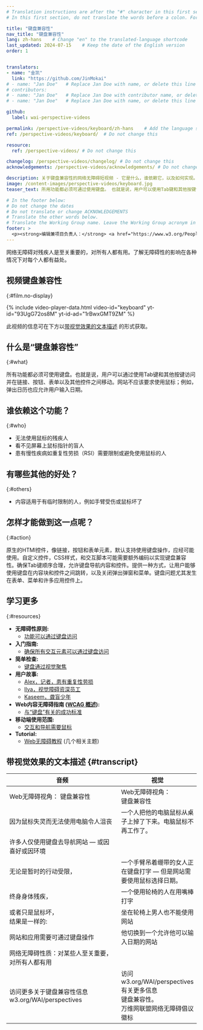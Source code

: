 ```yaml
---
# Translation instructions are after the "#" character in this first section. They are comments that do not show up in the web page. You do not need to translate the instructions after "#".
# In this first section, do not translate the words before a colon. For example, do not translate "title:". Do translate the text after "title:"

title: "键盘兼容性"
nav_title: "键盘兼容性"
lang: zh-hans    # Change "en" to the translated-language shortcode
last_updated: 2024-07-15    # Keep the date of the English version
order: 1


translators:
- name: "金凯" 
  link: "https://github.com/JinMokai"
# - name: "Jan Doe"   # Replace Jan Doe with name, or delete this line if not multiple translators
# contributors:
# - name: "Jan Doe"   # Replace Jan Doe with contributor name, or delete this line if none
# - name: "Jan Doe"   # Replace Jan Doe with name, or delete this line if not multiple contributors

github:
  label: wai-perspective-videos

permalink: /perspective-videos/keyboard/zh-hans    # Add the language shortcode to the end, with no slash at the end. For example /path/to/file/fr
ref: /perspective-videos/keyboard/  # Do not change this

resource:
  ref: /perspective-videos/ # Do not change this

changelog: /perspective-videos/changelog/ # Do not change this
acknowledgements: /perspective-videos/acknowledgements/ # Do not change this

description: 关于键盘兼容性的网络无障碍短视频 - 它是什么，谁依赖它，以及如何实现。
image: /content-images/perspective-videos/keyboard.jpg
teaser_text: 所用功能都必须可通过使用键盘。 也就是说，用户可以使用Tab键和其他按键访问链接，按钮，表单和其他控件。网站不应使用鼠标。键盘无障碍对残疾人士至关重要，在各种情况下对每个人都有益处。

# In the footer below:
# Do not change the dates
# Do not translate or change ACKNOWLEDGEMENTS
# Translate the other words below.
# Translate the Working Group name. Leave the Working Group acronym in English.
footer: >
  <p><strong>编辑兼项目负责人：</strong> <a href="https://www.w3.org/People/shadi">Shadi Abou-Zahra</a>。 由 <a href="https://www.w3.org/WAI/EO/">教育和外展工作组 (EOWG)</a> 在欧盟委员会共同资助的 <a href="https://www.w3.org/WAI/DEV/">WAI-DEV 项目</a> 的支持下开发。 在福特基金会支持下更新。 ACKNOWLEDGEMENTS.</p>
---
```


网络无障碍对残疾人是至关重要的，对所有人都有用。了解无障碍性的影响在各种情况下对每个人都有益处。

## 视频键盘兼容性
{:#film.no-display}

{% include video-player-data.html
    video-id="keyboard"
    yt-id="93UgG72os8M"
    yt-id-ad="1rBwxGMT9ZM"
%}

此视频的信息可在下方以[带视觉效果的文本描述](#transcript) 的形式获取。

## 什么是“键盘兼容性”
{:#what}

所有功能都必须可使用键盘。也就是说，用户可以通过使用Tab键和其他按键访问并在链接、按钮、表单以及其他控件之间移动。网站不应该要求使用鼠标；例如，弹出日历也应允许用户输入日期。

## 谁依赖这个功能？
{:#who}

-   无法使用鼠标的残疾人
-   看不见屏幕上鼠标指针的盲人
-   患有慢性疾病如重复性劳损（RSI）需要限制或避免使用鼠标的人

## 有哪些其他的好处？
{:#others}

-   内容适用于有临时限制的人，例如手臂受伤或鼠标坏了

## 怎样才能做到这一点呢？
{:#action}

原生的HTMl控件，像链接，按钮和表单元素，默认支持使用键盘操作，应经可能使用。自定义控件，CSS样式，和交互脚本可能需要额外编码以实现键盘兼容性。确保Tab键顺序合理，允许键盘导航内容和控件。提供一种方式，让用户能够使用键盘在内容块和控件之间跳转，以及关闭弹出弹窗和菜单。键盘问题尤其发生在表单、菜单和许多应用控件上。

## 学习更多
{:#resources}

-   **无障碍性原则:**
    -   [功能可以通过键盘访问](/fundamentals/accessibility-principles/#keyboard)
-   **入门指南:**
    -   [确保所有交互元素可以通过键盘访问](/tips/developing/#ensure-that-all-interactive-elements-are-keyboard-accessible)
-   **简单检查:**
    -   [键盘通过视觉聚焦](/test-evaluate/preliminary/#interaction)
-   **用户故事:**
    -   [Alex，记者，患有重复性劳损](/people-use-web/user-stories/archived/#reporter)
    -   [Ilya，视觉障碍资深员工](/people-use-web/user-stories/archived/#accountant)
    -   [Kaseem，聋盲少年](/people-use-web/user-stories/archived/#teenager)
-   **Web内容无障碍指南 ([WCAG 概述](/standards-guidelines/wcag/)):**
    -   [与“键盘”有关的成功标准](https://www.w3.org/WAI/WCAG21/quickref/?tags=keyboard)
-   **移动端使用范围:**
    -   [交互和导航需要鼠标](/standards-guidelines/shared-experiences/#mouse)
-   **Tutorial:**
    -   [Web无障碍教程](https://www.w3.org/WAI/tutorials/) (几个相关主题)

## 带视觉效果的文本描述 {#transcript}

<table>
  <thead>
    <tr>
      <th width="65%">音频</th>
      <th>视觉</th>
    </tr>
  </thead>
  <tbody>
    <tr>
      <td>Web无障碍视角： 键盘兼容性</td>
      <td>Web无障碍视角：<br>
        键盘兼容性</td>
    </tr>
    <tr>
      <td>因为鼠标失灵而无法使用电脑令人沮丧</td>
      <td>一个人把他的电脑鼠标从桌子上掉了下来。电脑鼠标不再工作了。</td>
    </tr>
    <tr>
      <td>许多人仅使用键盘去导航网站 &mdash; 或因喜好或因环境<br></td>
      <td>&nbsp;</td>
    </tr>
    <tr>
      <td>无论是暂时的行动受限，</td>
      <td>一个手臂吊着绷带的女人正在键盘打字 &mdash; 但是网站需要使用鼠标选择日期。</td>
    </tr>
    <tr>
      <td>终身身体残疾，</td>
      <td>一个使用轮椅的人在用嘴棒打字</td>
    </tr>
    <tr>
      <td>或者只是鼠标坏，<br>
        结果是一样的:</td>
      <td>坐在轮椅上男人也不能使用网站</td>
    </tr>
    <tr>
      <td>网站和应用需要可通过键盘操作</td>
      <td>他切换到一个允许他可以输入日期的网站</td>
    </tr>
    <tr>
      <td>网络无障碍性质：对某些人至关重要，对所有人都有用</td>
      <td>&nbsp;</td>
    </tr>
    <tr>
      <td>访问更多关于键盘兼容性信息 w3.org/WAI/perspectives</td>
      <td>访问<br>
        w3.org/WAI/perspectives<br>
        有关更多信息<br>
        键盘兼容性。<br>
        万维网联盟网络无障碍倡议徽标</td>
    </tr>
  </tbody>
</table>
